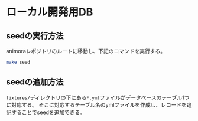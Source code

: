# ローカル開発用DB

## seedの実行方法

animoraレポジトリのルートに移動し、下記のコマンドを実行する。

```sh
make seed
```

## seedの追加方法

`fixtures/`ディレクトリの下にある`*.yml`ファイルがデータベースのテーブル1つに対応する。
そこに対応するテーブル名のymlファイルを作成し、レコードを追記することでseedを追加できる。
